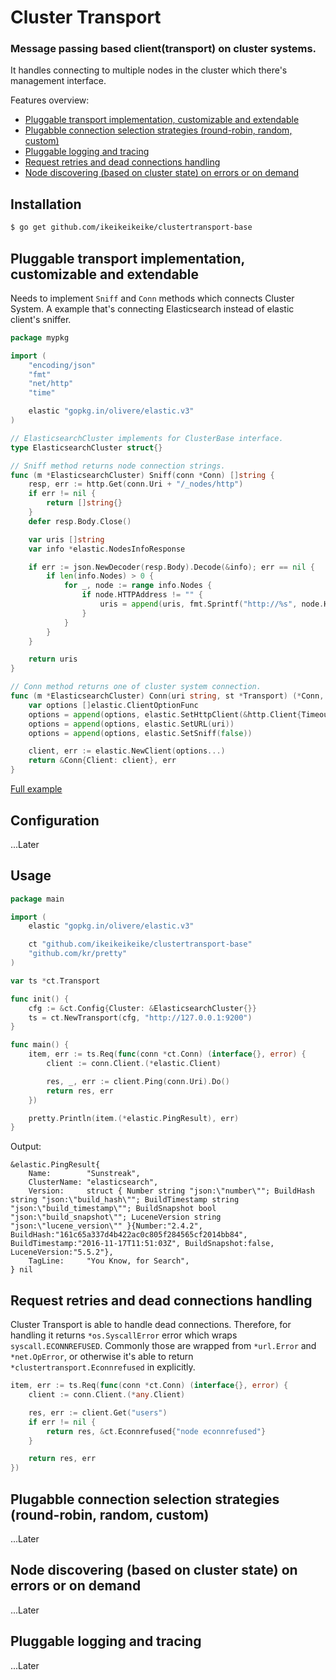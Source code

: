 
# Cluster Transport
### Message passing based client(transport) on cluster systems.

It handles connecting to multiple nodes in the cluster which there's management interface.

Features overview:

- [Pluggable transport implementation, customizable and extendable](#pluggable-transport-implementation-customizable-and-extendable)
- [Plugabble connection selection strategies (round-robin, random, custom)](#plugabble-connection-selection-strategies-round-robin-random-custom)
- [Pluggable logging and tracing](#pluggable-logging-and-tracing)
- [Request retries and dead connections handling](#request-retries-and-dead-connections-handling)
- [Node discovering (based on cluster state) on errors or on demand](#node-discovering-based-on-cluster-state-on-errors-or-on-demand)

## Installation

```bash
$ go get github.com/ikeikeikeike/clustertransport-base
```

## Pluggable transport implementation, customizable and extendable

Needs to implement `Sniff` and `Conn` methods which connects Cluster System.
A example that's connecting Elasticsearch instead of elastic client's sniffer.

```go
package mypkg

import (
	"encoding/json"
	"fmt"
	"net/http"
	"time"

	elastic "gopkg.in/olivere/elastic.v3"
)

// ElasticsearchCluster implements for ClusterBase interface.
type ElasticsearchCluster struct{}

// Sniff method returns node connection strings.
func (m *ElasticsearchCluster) Sniff(conn *Conn) []string {
	resp, err := http.Get(conn.Uri + "/_nodes/http")
	if err != nil {
		return []string{}
	}
	defer resp.Body.Close()

	var uris []string
	var info *elastic.NodesInfoResponse

	if err := json.NewDecoder(resp.Body).Decode(&info); err == nil {
		if len(info.Nodes) > 0 {
			for _, node := range info.Nodes {
				if node.HTTPAddress != "" {
					uris = append(uris, fmt.Sprintf("http://%s", node.HTTPAddress))
				}
			}
		}
	}

	return uris
}

// Conn method returns one of cluster system connection.
func (m *ElasticsearchCluster) Conn(uri string, st *Transport) (*Conn, error) {
	var options []elastic.ClientOptionFunc
	options = append(options, elastic.SetHttpClient(&http.Client{Timeout: 5 * time.Second}))
	options = append(options, elastic.SetURL(uri))
	options = append(options, elastic.SetSniff(false))

	client, err := elastic.NewClient(options...)
	return &Conn{Client: client}, err
}
```

[Full example](https://github.com/ikeikeikeike/clustertransport-base/blob/master/_cluster_elasticsearch.go)


## Configuration

...Later

## Usage

```go
package main

import (
	elastic "gopkg.in/olivere/elastic.v3"

	ct "github.com/ikeikeikeike/clustertransport-base"
	"github.com/kr/pretty"
)

var ts *ct.Transport

func init() {
	cfg := &ct.Config{Cluster: &ElasticsearchCluster{}}
	ts = ct.NewTransport(cfg, "http://127.0.0.1:9200")
}

func main() {
	item, err := ts.Req(func(conn *ct.Conn) (interface{}, error) {
		client := conn.Client.(*elastic.Client)

		res, _, err := client.Ping(conn.Uri).Do()
		return res, err
	})

	pretty.Println(item.(*elastic.PingResult), err)
}
```
Output:

```
&elastic.PingResult{
    Name:        "Sunstreak",
    ClusterName: "elasticsearch",
    Version:     struct { Number string "json:\"number\""; BuildHash string "json:\"build_hash\""; BuildTimestamp string "json:\"build_timestamp\""; BuildSnapshot bool "json:\"build_snapshot\""; LuceneVersion string "json:\"lucene_version\"" }{Number:"2.4.2", BuildHash:"161c65a337d4b422ac0c805f284565cf2014bb84", BuildTimestamp:"2016-11-17T11:51:03Z", BuildSnapshot:false, LuceneVersion:"5.5.2"},
    TagLine:     "You Know, for Search",
} nil
```

## Request retries and dead connections handling

Cluster Transport is able to handle dead connections. Therefore, for handling it returns `*os.SyscallError` error which wraps `syscall.ECONNREFUSED`. Commonly those are wrapped from `*url.Error` and `*net.OpError`, or otherwise it's able to return `*clustertransport.Econnrefused` in explicitly.

```go
item, err := ts.Req(func(conn *ct.Conn) (interface{}, error) {
    client := conn.Client.(*any.Client)

    res, err := client.Get("users")
    if err != nil {
        return res, &ct.Econnrefused{"node econnrefused"}
    }

    return res, err
})
```

## Plugabble connection selection strategies (round-robin, random, custom)

...Later

## Node discovering (based on cluster state) on errors or on demand

...Later

## Pluggable logging and tracing

...Later
